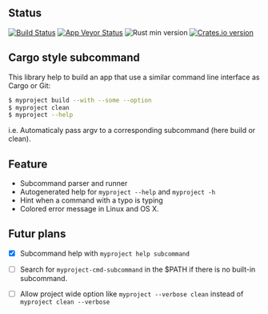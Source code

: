 ## Status

[![Build Status](https://img.shields.io/travis/samdolt/subcmd-rs.svg?label=Linux%20%2F%20OS%20X%20build)](https://travis-ci.org/samdolt/subcmd-rs)
[![App Veyor Status](https://img.shields.io/appveyor/ci/samdolt/subcmd-rs.svg?label=Windows%20build)](https://ci.appveyor.com/project/samdolt/subcmd-rs)
![Rust min version](https://img.shields.io/badge/Rust-%3E%3D%201.0-blue.svg)
[![Crates.io version](https://img.shields.io/crates/v/subcmd.svg)](https://crates.io/crates/subcmd/)

## Cargo style subcommand

This library help to build an app that use a similar command line interface
as Cargo or Git:

```bash
$ myproject build --with --some --option
$ myproject clean
$ myproject --help
```

i.e. Automaticaly pass argv to a corresponding subcommand (here build or clean).

## Feature

- Subcommand parser and runner
- Autogenerated help for `myproject --help` and `myproject -h`
- Hint when a command with a typo is typing
- Colored error message in Linux and OS X.

## Futur plans

- [x] Subcommand help with `myproject help subcommand`
- [ ] Search for `myproject-cmd-subcommand` in the $PATH if there is no built-in subcommand.
- [ ] Allow project wide option like `myproject --verbose clean` instead of `myproject clean --verbose`


